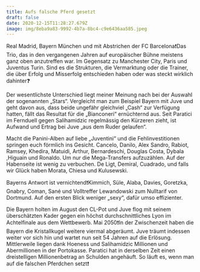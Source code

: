 ```yaml
---
title: Aufs falsche Pferd gesetzt
draft: false
date: 2020-12-15T11:28:27.679Z
image: img/8eba9a83-9992-4b7a-8bc4-c9e6436aa585.jpeg
---
```

Real Madrid, Bayern München und mit Abstrichen der FC Barcelona❗️Das Trio, das in den vergangenen Jahren auf europäischer Bühne meistens ganz oben anzutreffen war. Im Gegensatz zu Manchester City, Paris und Juventus Turin. Sind es die Strukturen, die Vermarktung oder die Trainer, die über Erfolg und Misserfolg entschieden haben oder was steckt wirklich dahinter❓

Der wesentlichste Unterschied liegt meiner Meinung nach bei der Auswahl der sogenannten „Stars“. Vergleicht man zum Beispiel Bayern mit Juve und geht davon aus, dass  beide ungefähr gleichviel „Cash“ zur Verfügung hatten, fällt das Resultat für die „Bianconeri“ ernüchternd aus. Seit Paratici im Fernduell gegen Salihamidzic regelmässig den Kürzeren zieht, ist Aufwand und Ertrag bei Juve „aus dem Ruder gelaufen“.

Macht die Panini-Alben auf liebe „Juventini“ und die Fehlinvestitionen springen euch förmlich ins Gesicht. Cancelo, Danilo, Alex Sandro, Rabiot, Ramsey, Khedira, Matuidi, Arthur, Bernardeschi, Douglas Costa, Dybala ,Higuain und Ronaldo. Um nur die Mega-Transfers aufzuzählen. Auf der Habenseite ist wenig zu verbuchen. De Ligt, Demiral, Cuadrado,  und falls wir Glück haben Morata, Chiesa und Kulusewski.

Bayerns Antwort ist vernichtend❗️Kimmich, Süle, Alaba, Davies, Goretzka, Gnabry, Coman, Sané und Volltreffer Lewandowski  zum Nulltarif von Dortmund. Auf den ersten Blick weniger „sexy“, dafür umso effizienter.

Die Bayern holten im August den CL-Pot und Juve flog mit seinem überschätzten Kader gegen ein höchst durchschnittliches Lyon im Achtelfinale aus dem Wettbewerb. Mai 2050❗️In der Zwischenzeit haben die Bayern die Kristallkugel weitere viermal abgeräumt. Juve träumt indessen weiter vor sich hin und wartet nun seit 54 Jahren auf die Erlösung. Mittlerweile liegen dank Hoeness und Salihamidzic Millionen und Abermillionen in der Portokasse. Paratici hat in derselben Zeit einen dreistelligen Millionenbetrag an Schulden angehäuft. So läuft es, wenn man auf die falschen Pferdchen setzt❗️